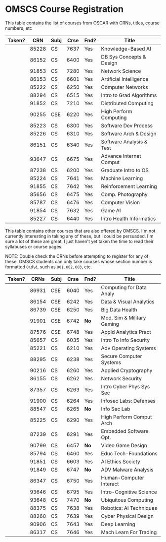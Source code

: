 # OMSCS Course Registration

This table contains the list of courses from OSCAR with CRNs, titles, course numbers, etc

| Taken? | CRN   | Subj | Crse | Fnd? | Title                    |
| ------ | ----- | ---- | ---- | ---- | ------------------------ |
|        | 85228 | CS   | 7637 | Yes  | Knowledge-Based AI       |
|        | 86152 | CS   | 6400 | Yes  | DB Sys Concepts & Design |
|        | 91853 | CS   | 7280 | Yes  | Network Science          |
|        | 86153 | CS   | 6601 | Yes  | Artificial Intelligence  |
|        | 85222 | CS   | 6250 | Yes  | Computer Networks        |
|        | 88294 | CS   | 6515 | Yes  | Intro to Grad Algorithms |
|        | 91852 | CS   | 7210 | Yes  | Distributed Computing    |
|        | 90255 | CSE  | 6220 | Yes  | High Perform Computing   |
|        | 85223 | CS   | 6300 | Yes  | Software Dev Process     |
|        | 85226 | CS   | 6310 | Yes  | Software Arch & Design   |
|        | 86151 | CS   | 6340 | Yes  | Software Analysis & Test |
|        | 93647 | CS   | 6675 | Yes  | Advance Internet Comput  |
|        | 87238 | CS   | 6200 | Yes  | Graduate Intro to OS     |
|        | 85224 | CS   | 7641 | Yes  | Machine Learning         |
|        | 91855 | CS   | 7642 | Yes  | Reinforcement Learning   |
|        | 85656 | CS   | 6475 | Yes  | Comp. Photography        |
|        | 85787 | CS   | 6476 | Yes  | Computer Vision          |
|        | 91854 | CS   | 7632 | Yes  | Game AI                  |
|        | 85227 | CS   | 6440 | Yes  | Intro Health Informatics |

This table contains other courses that are also offered by OMSCS. I'm not currently interesting in taking any of these, but I could be persuaded. I'm sure a lot of these are great, I just haven't yet taken the time to read their syllabuses or course pages.

NOTE: Double check the CRNs before attempting to register for any of these. OMSCS students can only take courses whose section number is formatted `O\d\d`, such as `O01`, `O02`, `O03`, etc.

| Taken? | CRNs  | Subj | Crse | Fnd?   | Title                      |
| ------ | ----- | ---- | ---- | ------ | -------------------------- |
|        | 86931 | CSE  | 6040 | Yes    | Computing for Data Analy   |
|        | 86154 | CSE  | 6242 | Yes    | Data & Visual Analytics    |
|        | 86739 | CSE  | 6250 | Yes    | Big Data Health            |
|        | 91901 | CSE  | 6742 | **No** | Mod, Sim & Military Gaming |
|        | 87576 | CSE  | 6748 | Yes    | Appld Analytics Pract      |
|        | 85657 | CS   | 6035 | Yes    | Intro To Info Security     |
|        | 85221 | CS   | 6210 | Yes    | Adv Operating Systems      |
|        | 88295 | CS   | 6238 | Yes    | Secure Computer Systems    |
|        | 90216 | CS   | 6260 | Yes    | Applied Cryptography       |
|        | 86155 | CS   | 6262 | Yes    | Network Security           |
|        | 87357 | CS   | 6263 | Yes    | Intro Cyber Phys Sys Sec   |
|        | 91900 | CS   | 6264 | Yes    | Infosec Labs: Defenses     |
|        | 88547 | CS   | 6265 | **No** | Info Sec Lab               |
|        | 85225 | CS   | 6290 | Yes    | High Perform Comput Arch   |
|        | 87239 | CS   | 6291 | Yes    | Embedded Software Opt.     |
|        | 90799 | CS   | 6457 | **No** | Video Game Design          |
|        | 85794 | CS   | 6460 | Yes    | Educ Tech-Foundations      |
|        | 91851 | CS   | 6603 | Yes    | AI Ethics Society          |
|        | 91849 | CS   | 6747 | **No** | ADV Malware Analysis       |
|        | 86347 | CS   | 6750 | Yes    | Human-Computer Interact    |
|        | 93646 | CS   | 6795 | Yes    | Intro-Cognitive Science    |
|        | 93648 | CS   | 7470 | **No** | Ubiquitous Computing       |
|        | 88375 | CS   | 7638 | Yes    | Robotics: AI Techniques    |
|        | 88260 | CS   | 7639 | Yes    | Cyber Physical Design      |
|        | 90906 | CS   | 7643 | Yes    | Deep Learning              |
|        | 86317	 | CS   | 7646 | Yes    | Mach Learn For Trading     |